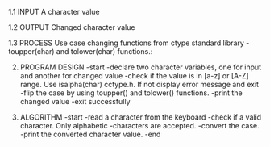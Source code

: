 

1.1 INPUT
A character value

1.2 OUTPUT
Changed character value

1.3 PROCESS
Use case changing functions from ctype standard library - toupper(char) and tolower(char) functions.:

2. PROGRAM DESIGN
-start
-declare two character variables, one for input and another for changed value
-check if the value is in [a-z] or [A-Z] range. Use isalpha(char) cctype.h. If not display error message and exit
-flip the case by using toupper() and tolower() functions.
-print the changed value
-exit successfully

3. ALGORITHM
-start
-read a character from the keyboard
-check if a valid character. Only alphabetic -characters are accepted.
-convert the case.
-print the converted character value.
-end